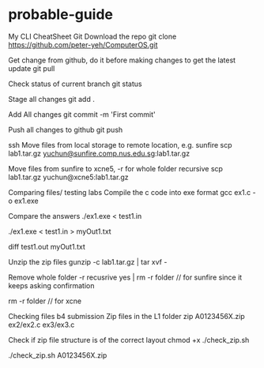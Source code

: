 # probable-guide
My CLI CheatSheet
Git
Download the repo
git clone https://github.com/peter-yeh/ComputerOS.git

Get change from github, do it before making changes to get the latest update
git pull

Check status of current branch
git status

Stage all changes
git add .

Add All changes
git commit -m 'First commit'

Push all changes to github
git push

ssh
Move files from local storage to remote location, e.g. sunfire
scp lab1.tar.gz yuchun@sunfire.comp.nus.edu.sg:lab1.tar.gz

Move files from sunfire to xcne5, -r for whole folder recursive
scp lab1.tar.gz yuchun@xcne5:lab1.tar.gz

Comparing files/ testing labs
Compile the c code into exe format
gcc ex1.c -o ex1.exe

Compare the answers
./ex1.exe < test1.in

./ex1.exe < test1.in > myOut1.txt

diff test1.out myOut1.txt

Unzip the zip files
gunzip -c lab1.tar.gz | tar xvf -

Remove whole folder -r recusrive
yes | rm -r folder // for sunfire since it keeps asking confirmation

rm -r folder // for xcne

Checking files b4 submission
Zip files in the L1 folder
zip A0123456X.zip ex2/ex2.c ex3/ex3.c

Check if zip file structure is of the correct layout
chmod +x ./check_zip.sh

./check_zip.sh A0123456X.zip

